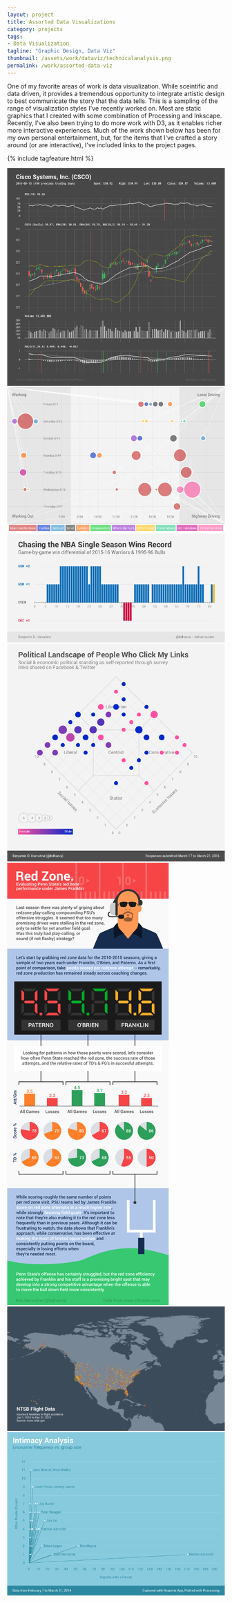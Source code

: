 ```yaml
---
layout: project
title: Assorted Data Visualizations
category: projects
tags:
- Data Visualization
tagline: "Graphic Design, Data Viz"
thumbnail: /assets/work/dataviz/technicalanalysis.png
permalink: /work/assorted-data-viz
---
```


One of my favorite areas of work is data visualization. While sceintific and data driven, it provides a tremendous opportunity to integrate artistic design to best communicate the story that the data tells. This is a sampling of the range of visualization styles I've recently worked on. Most are static graphics that I created with some combination of Processing and Inkscape. Recently, I've also been trying to do more work with D3, as it enables richer more interactive experiences. Much of the work shown below has been for my own personal entertainment, but, for the items that I've crafted a story around (or are interactive), I've included links to the project pages.

{% include tagfeature.html %}

[![](/assets/work/dataviz/technicalanalysis.png)](/assets/work/dataviz/technicalanalysis.png)
[![](/assets/work/dataviz/podcasts.png)](/assets/work/dataviz/podcasts.png)
[![](/assets/work/dataviz/warriors.png)](/assets/work/dataviz/warriors.png)
[![](/assets/work/dataviz/politics.png)](/assets/work/dataviz/politics.png)
[![](/assets/work/dataviz/redzone.png)](/assets/work/dataviz/redzone.png)
[![](/assets/work/dataviz/ntsbdata.png)](/assets/work/dataviz/ntsbdata.png)
[![](/assets/work/dataviz/intimacy.png)](/assets/work/dataviz/intimacy.png)
